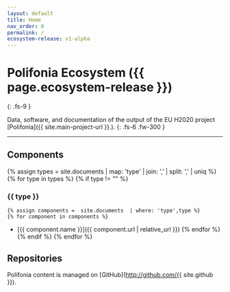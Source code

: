 ```yaml
---
layout: default
title: Home
nav_order: 0
permalink: /
ecosystem-release: v1-alpha
---
```


# Polifonia Ecosystem ({{ page.ecosystem-release }})
{: .fs-9 }

Data, software, and documentation of the output of the EU H2020 project [Polifonia]({{ site.main-project-url }}.). 
{: .fs-6 .fw-300 }

---

## Components 

{% assign types =  site.documents  | map: 'type' | join: ','  | split: ',' | uniq %}
{% for type in types %}
{% if type != "" %}
### {{ type }}
	{% assign components =  site.documents  | where: 'type',type %}
	{% for component in components %}
- [{{ component.name }}]({{ component.url | relative_url }})	{% endfor %}	
{% endif %}
{% endfor %}

## Repositories
Polifonia content is managed on [GitHub](http://github.com/{{ site.github }}).

